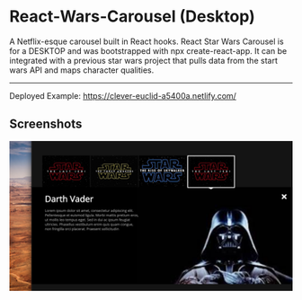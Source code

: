 # React-Wars-Carousel (Desktop)
A Netflix-esque carousel built in React hooks. React Star Wars Carousel is for a DESKTOP and was bootstrapped with npx create-react-app. It can be integrated with a previous star wars project that pulls data from the start wars API and maps character qualities. 
****
Deployed Example: 
https://clever-euclid-a5400a.netlify.com/

## Screenshots
![Preview](Reactwars.png?raw=true)
